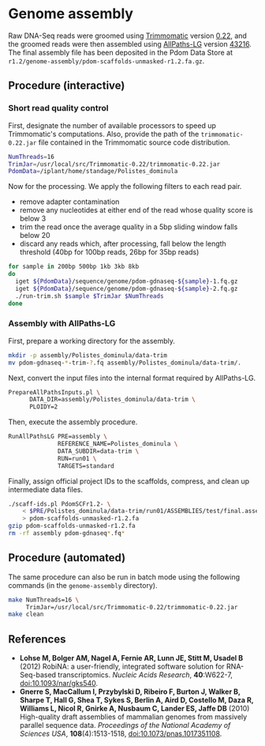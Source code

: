 # Genome assembly

Raw DNA-Seq reads were groomed using [Trimmomatic][] version [0.22][], and the groomed reads were then assembled using [AllPaths-LG][] version [43216][].
The final assembly file has been deposited in the Pdom Data Store at `r1.2/genome-assembly/pdom-scaffolds-unmasked-r1.2.fa.gz`.

## Procedure (interactive)

### Short read quality control

First, designate the number of available processors to speed up Trimmomatic's computations.
Also, provide the path of the `trimmomatic-0.22.jar` file contained in the Trimmomatic source code distribution.

```bash
NumThreads=16
TrimJar=/usr/local/src/Trimmomatic-0.22/trimmomatic-0.22.jar
PdomData=/iplant/home/standage/Polistes_dominula
```

Now for the processing.
We apply the following filters to each read pair.

  - remove adapter contamination
  - remove any nucleotides at either end of the read whose quality score is below 3
  - trim the read once the average quality in a 5bp sliding window falls below 20
  - discard any reads which, after processing, fall below the length threshold (40bp for 100bp reads, 26bp for 35bp reads)

```bash
for sample in 200bp 500bp 1kb 3kb 8kb
do
  iget ${PdomData}/sequence/genome/pdom-gdnaseq-${sample}-1.fq.gz
  iget ${PdomData}/sequence/genome/pdom-gdnaseq-${sample}-2.fq.gz
  ./run-trim.sh $sample $TrimJar $NumThreads
done
```

### Assembly with AllPaths-LG

First, prepare a working directory for the assembly.

```bash
mkdir -p assembly/Polistes_dominula/data-trim
mv pdom-gdnaseq-*-trim-?.fq assembly/Polistes_dominula/data-trim/.
```

Next, convert the input files into the internal format required by AllPaths-LG.

```bash
PrepareAllPathsInputs.pl \
      DATA_DIR=assembly/Polistes_dominula/data-trim \
      PLOIDY=2
```

Then, execute the assembly procedure.

```bash
RunAllPathsLG PRE=assembly \
              REFERENCE_NAME=Polistes_dominula \
              DATA_SUBDIR=data-trim \
              RUN=run01 \
              TARGETS=standard
```

Finally, assign official project IDs to the scaffolds, compress, and clean up intermediate data files.

```bash
./scaff-ids.pl PdomSCFr1.2- \
    < $PRE/Polistes_dominula/data-trim/run01/ASSEMBLIES/test/final.assembly.fasta \
    > pdom-scaffolds-unmasked-r1.2.fa
gzip pdom-scaffolds-unmasked-r1.2.fa
rm -rf assembly pdom-gdnaseq*.fq*
```

## Procedure (automated)

The same procedure can also be run in batch mode using the following commands (in the `genome-assembly` directory).

```bash
make NumThreads=16 \
     TrimJar=/usr/local/src/Trimmomatic-0.22/trimmomatic-0.22.jar
make clean
```

## References

- **Lohse M, Bolger AM, Nagel A, Fernie AR, Lunn JE, Stitt M, Usadel B** (2012) RobiNA: a user-friendly, integrated software solution for RNA-Seq-based transcriptomics. *Nucleic Acids Research*, **40**:W622-7, [doi:10.1093/nar/gks540](http://dx.doi.org/10.1093/nar/gks540).
- **Gnerre S, MacCallum I, Przybylski D, Ribeiro F, Burton J, Walker B, Sharpe T, Hall G, Shea T, Sykes S, Berlin A, Aird D, Costello M, Daza R, Williams L, Nicol R, Gnirke A, Nusbaum C, Lander ES, Jaffe DB** (2010) High-quality draft assemblies of mammalian genomes from massively parallel sequence data. *Proceedings of the National Academy of Sciences USA*, **108**(4):1513-1518, [doi:10.1073/pnas.1017351108](http://dx.doi.org/10.1073/pnas.1017351108).

<!-- GitHub Markdown does not render FTP links correctly, thus the bit.ly link for [43216].                                     -->
<!-- Should be ftp://ftp.broadinstitute.org/pub/crd/ALLPATHS/Release-LG/latest_source_code/2012/2012-10/allpathslg-43216.tar.gz -->

[Trimmomatic]: http://www.usadellab.org/cms/index.php?page=trimmomatic
[0.22]: http://www.usadellab.org/cms/uploads/supplementary/Trimmomatic/Trimmomatic-0.22.zip
[AllPaths-LG]: http://www.broadinstitute.org/scientific-community/science/programs/genome-sequencing-and-analysis/computational-rd/computational-
[43216]: http://bit.ly/1BkRxwD
